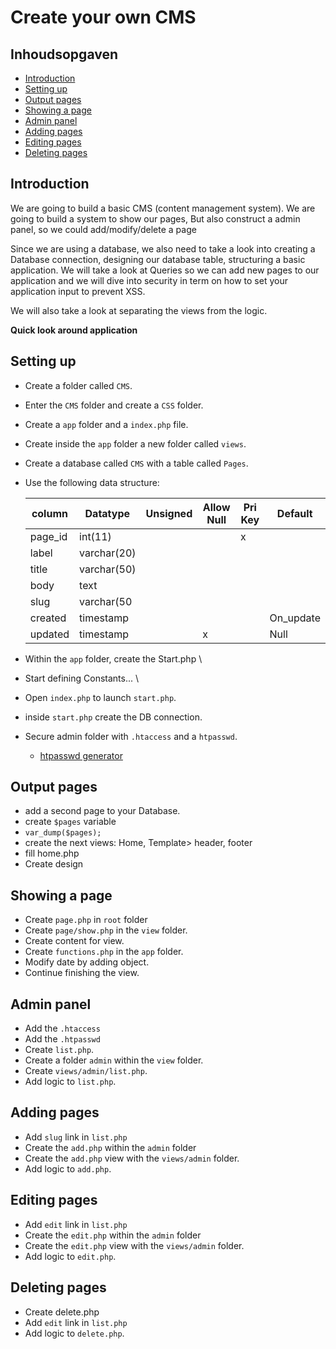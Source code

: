 # Create your own CMS

## Inhoudsopgaven
 - [Introduction](#Introduction)
 - [Setting up](#Setting-up)
 - [Output pages](#Output-pages)
 - [Showing a page](#Showing-a-page)
 - [Admin panel](#Admin-panel)
 - [Adding pages](#Adding-pages)
 - [Editing pages](#Editing-pages)
 - [Deleting pages](#Deleting-pages)

## Introduction

We are going to build a basic CMS (content management system).
We are going to build a system to show our pages,
But also construct a admin panel, so we could add/modify/delete a page

Since we are using a database, we also need to take a look into creating a Database connection,
designing our database table, structuring a basic application.
We will take a look at Queries so we can add new pages to our application and we will dive into security in term on how
to set your application input to prevent XSS.

We will also take a look at separating the views from the logic.

**Quick look around application**


## Setting up

- Create a folder called ``CMS``.
- Enter the ``CMS`` folder and create a ``CSS`` folder.
- Create a ``app`` folder and a ``index.php`` file.
- Create inside the ``app`` folder a new folder called ``views``.
- Create a database called ``CMS`` with a table called ``Pages``.
- Use the following data structure:

  | column    | Datatype      | Unsigned  | Allow Null    | Pri Key   | Default   |
  |---        |---            |---        |---            |---        |---        | 
  | page_id   | int(11)       |           |               | x         |           |
  | label     | varchar(20)   |           |               |           |           |
  | title     | varchar(50)   |           |               |           |           |
  | body      | text          |           |               |           |           |
  | slug      | varchar(50    |           |               |           |           |
  | created   | timestamp     |           |               |           | On_update |
  | updated   | timestamp     |           | x             |           | Null      |

- Within the ``app`` folder, create the Start.php \
- Start defining Constants... \
- Open ``index.php`` to launch ``start.php``.
- inside ``start.php`` create the DB connection.
- Secure admin folder with ``.htaccess`` and a ``htpasswd``.
  - [htpasswd generator](http://www.htaccesstools.com/htpasswd-generator/)

## Output pages

- add a second page to your Database.
- create ``$pages`` variable
- ```var_dump($pages);```
- create the next views: Home, Template> header, footer
- fill home.php
- Create design

## Showing a page

- Create ``page.php`` in ``root`` folder
- Create ``page/show.php`` in the ``view`` folder.
- Create content for view.
- Create ``functions.php`` in the ``app`` folder.
- Modify date by adding object.
- Continue finishing the view.

## Admin panel

- Add the ``.htaccess``
- Add the ``.htpasswd``
- Create ``list.php``.
- Create a folder ``admin`` within the ``view`` folder.
- Create ``views/admin/list.php``.
- Add logic to ``list.php``. 

## Adding pages

- Add ``slug`` link in ``list.php``
- Create the ``add.php`` within the ``admin`` folder
- Create the ``add.php`` view with the ``views/admin`` folder.
- Add logic to ``add.php``.

## Editing pages

- Add ``edit`` link in ``list.php``
- Create the ``edit.php`` within the ``admin`` folder
- Create the ``edit.php`` view with the ``views/admin`` folder.
- Add logic to ``edit.php``.

## Deleting pages

- Create delete.php
- Add ``edit`` link in ``list.php``
- Add logic to ``delete.php``.